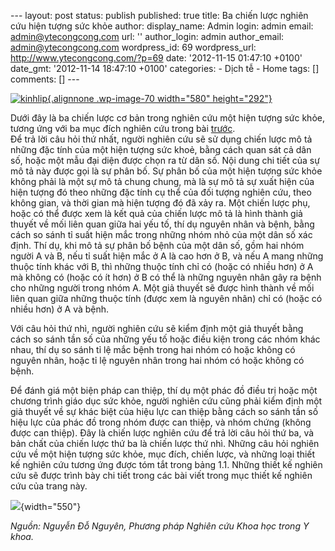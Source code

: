 --- layout: post status: publish published: true title: Ba chiến lược
nghiên cứu hiện tượng sức khỏe author: display\_name: Admin login: admin
email: admin@ytecongcong.com url: '' author\_login: admin author\_email:
admin@ytecongcong.com wordpress\_id: 69 wordpress\_url:
http://www.ytecongcong.com/?p=69 date: '2012-11-15 01:47:10 +0100'
date\_gmt: '2012-11-14 18:47:10 +0100' categories: - Dịch tễ - Home
tags: \[\] comments: \[\] ---

[![](http://www.ytecongcong.com/wp-content/uploads/2012/11/kinhlip-300x202.jpg "kinhlip"){.alignnone
.wp-image-70 width="580"
height="292"}](http://www.ytecongcong.com/2012/11/ba-chien-luoc-nghien-cuu-hien-tuong-suc-khoe/kinhlip/)

Dưới đây là ba chiến lược cơ bản trong nghiên cứu một hiện tượng sức
khỏe, tương ứng với ba mục đích nghiên cứu trong bài
[trước](http://www.dichtehoc.com/questions.php?questionid=58).\
Để trả lời câu hỏi thứ nhất, người nghiên cứu sẽ sử dụng chiến lược mô
tả những đặc tính của một hiện tượng sức khoẻ, bằng cách quan sát cả dân
số, hoặc một mẫu đại diện được chọn ra từ dân số. Nội dung chi tiết của
sự mô tả này được gọi là sự phân bố. Sự phân bố của một hiện tượng sức
khỏe không phải là một sự mô tả chung chung, mà là sự mô tả sự xuất hiện
của hiện tượng đó theo những đặc tính cụ thể của đối tượng nghiên cứu,
theo không gian, và thời gian mà hiện tượng đó đã xảy ra. Một chiến lược
phụ, hoặc có thể được xem là kết quả của chiến lược mô tả là hình thành
giả thuyết về mối liên quan giữa hai yếu tố, thí dụ nguyên nhân và bệnh,
bằng cách so sánh tỉ suất hiện mắc trong những nhóm nhỏ của một dân số
xác định. Thí dụ, khi mô tả sự phân bố bệnh của một dân số, gồm hai nhóm
người A và B, nếu tỉ suất hiện mắc ở A là cao hơn ở B, và nếu A mang
những thuộc tính khác với B, thì những thuộc tính chỉ có (hoặc có nhiều
hơn) ở A mà không có (hoặc có ít hơn) ở B có thể là những nguyên nhân
gây ra bệnh cho những người trong nhóm A. Một giả thuyết sẽ được hình
thành về mối liên quan giữa những thuộc tính (được xem là nguyên nhân)
chỉ có (hoặc có nhiều hơn) ở A và bệnh.

Với câu hỏi thứ nhì, người nghiên cứu sẽ kiểm định một giả thuyết bằng
cách so sánh tần số của những yếu tố hoặc điều kiện trong các nhóm khác
nhau, thí dụ so sánh tỉ lệ mắc bệnh trong hai nhóm có hoặc không có
nguyên nhân, hoặc tỉ lệ nguyên nhân trong hai nhóm có hoặc không có
bệnh.

Để đánh giá một biện pháp can thiệp, thí dụ một phác đồ điều trị hoặc
một chương trình giáo dục sức khỏe, người nghiên cứu cũng phải kiểm định
một giả thuyết về sự khác biệt của hiệu lực can thiệp bằng cách so sánh
tần số hiệu lực của phác đồ trong nhóm được can thiệp, và nhóm chứng
(không được can thiệp). Đây là chiến lược nghiên cứu để trả lời câu hỏi
thứ ba, và bản chất của chiến lược thứ ba là chiến lược thứ nhì. Những
câu hỏi nghiên cứu về một hiện tượng sức khỏe, mục đích, chiến lược, và
những loại thiết kế nghiên cứu tương ứng được tóm tắt trong bảng 1.1.
Những thiết kế nghiên cứu sẽ được trình bày chi tiết trong các bài viết
trong mục thiết kế nghiên cứu của trang này.

![](https://public.bay.livefilestore.com/y1pKLM1XgSh6-YbSMolcKyKoPuPVtKt1ku6myzrQEk_cqdvS1qS07Hi2FiA1Z2DjgKM77L6PoKnlsNoWce7hga70Q/bang1.1.jpg?psid=1){width="550"}

*Nguồn: Nguyễn Đỗ Nguyên, Phương pháp Nghiên cứu Khoa học trong Y khoa.*
